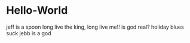 # Hello-World

jeff is a spoon
long live the king, long live me!!
is god real?
holiday blues suck
jebb is a god